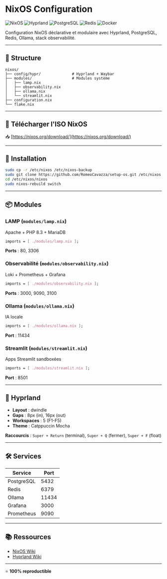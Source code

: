 # NixOS Configuration

![NixOS](https://img.shields.io/badge/NixOS-5277C3?logo=nixos&logoColor=white)
![Hyprland](https://img.shields.io/badge/Hyprland-44586a?logo=hyprland&logoColor=white)
![PostgreSQL](https://img.shields.io/badge/PostgreSQL-4169E1?logo=postgresql&logoColor=white)
![Redis](https://img.shields.io/badge/Redis-DC382D?logo=redis&logoColor=white)
![Docker](https://img.shields.io/badge/Docker-2496ED?logo=docker&logoColor=white)

Configuration NixOS déclarative et modulaire avec Hyprland, PostgreSQL, Redis, Ollama, stack observabilité.

---

## 📁 Structure

```
nixos/
├── config/hypr/              # Hyprland + Waybar
├── modules/                  # Modules système
│   ├── lamp.nix
│   ├── observability.nix
│   ├── ollama.nix
│   └── streamlit.nix
├── configuration.nix
└── flake.nix
```

---

## 🔗 Télécharger l'ISO NixOS

📥 [https://nixos.org/download/](https://nixos.org/download/)

---

## 🚀 Installation

```bash
sudo cp -r /etc/nixos /etc/nixos-backup
sudo git clone https://github.com/RomeoCavazza/setup-os.git /etc/nixos
cd /etc/nixos/nixos
sudo nixos-rebuild switch
```

---

## 📦 Modules

### LAMP (`modules/lamp.nix`)

Apache + PHP 8.3 + MariaDB

```nix
imports = [ ./modules/lamp.nix ];
```

**Ports** : 80, 3306

### Observabilité (`modules/observability.nix`)

Loki + Prometheus + Grafana

```nix
imports = [ ./modules/observability.nix ];
```

**Ports** : 3000, 9090, 3100

### Ollama (`modules/ollama.nix`)

IA locale

```nix
imports = [ ./modules/ollama.nix ];
```

**Port** : 11434

### Streamlit (`modules/streamlit.nix`)

Apps Streamlit sandboxées

```nix
imports = [ ./modules/streamlit.nix ];
```

**Port** : 8501

---

## 🎨 Hyprland

- **Layout** : dwindle
- **Gaps** : 8px (in), 16px (out)
- **Workspaces** : 5 (F1-F5)
- **Theme** : Catppuccin Mocha

**Raccourcis** : `Super + Return` (terminal), `Super + Q` (fermer), `Super + F` (float)

---

## 🛠️ Services

| Service | Port |
|---------|------|
| PostgreSQL | 5432 |
| Redis | 6379 |
| Ollama | 11434 |
| Grafana | 3000 |
| Prometheus | 9090 |

---

## 📚 Ressources

- [NixOS Wiki](https://nixos.wiki/)
- [Hyprland Wiki](https://wiki.hyprland.org/)

---

⭐ **100% reproductible**
